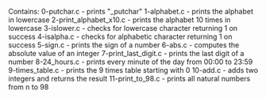 Contains:
0-putchar.c - prints "_putchar"
1-alphabet.c - prints the alphabet in lowercase
2-print_alphabet_x10.c - prints the alphabet 10 times in lowercase
3-islower.c - checks for lowercase character returning 1 on success
4-isalpha.c - checks for alphabetic character returning 1 on success
5-sign.c - prints the sign of a number
6-abs.c - computes the absolute value of an integer
7-print_last_digit.c - prints the last digit of a number
8-24_hours.c - prints every minute of the day from 00:00 to 23:59
9-times_table.c - prints the 9 times table starting with 0
10-add.c - adds two integers and returns the result
11-print_to_98.c - prints all natural numbers from n to 98
